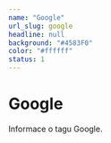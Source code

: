 ```yaml
---
name: "Google"
url_slug: google
headline: null
background: "#4583F0"
color: "#ffffff"
status: 1
---
```


# Google

Informace o tagu Google.
